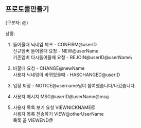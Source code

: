 ## 프로토콜만들기

(구분자: @)

상황:

1. 들어올때 닉네임 체크 - CONFIRM@userID\
   신규멤버 들어올때 요청 - NEW@userName\
   기존멤버 다시들어올때 요청 - REJOIN@userID@userName\

2. 바꿀때 요청 - CHANGE@newName\
   사용자 닉네임이 바뀌었을때 - HASCHANGED@userID

3. 입장 퇴장 - NOTICE@username님이 참여했습니다/나갔습니다.

4. 사용자 메시지 MSG@userID@userName@msg

5. 사용자 목록 보기 요청 VIEWNICKNAME@\
   사용자 목록 전송하기 VIEW@otherUserName\
   목록 끝 VIEWEND@
